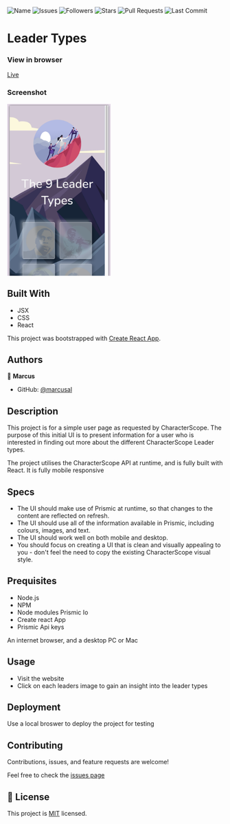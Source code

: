 ![Name](https://img.shields.io/badge/Marcus-Developer-red?style=for-the-badge)
![Issues](https://img.shields.io/github/issues/marcusal/leader-types?style=for-the-badge)
![Followers](https://img.shields.io/github/followers/marcusal?style=for-the-badge)
![Stars](https://img.shields.io/github/stars/marcusal?style=for-the-badge)
![Pull Requests](https://img.shields.io/github/issues-pr/marcusal/leader-types?style=for-the-badge)
![Last Commit](https://img.shields.io/github/last-commit/marcusal/leader-types?/main?style=for-the-badge)


# Leader Types


### View in browser
[Live](https://leader-types.netlify.app)

### Screenshot
<img align="center" alt="Screenshot" height="400px" src="Screenshot 2021-07-04 at 15.53.05.png"/>

## Built With

- JSX
- CSS
- React

This project was bootstrapped with [Create React App](https://github.com/facebook/create-react-app).

## Authors

👤 **Marcus**

- GitHub: [@marcusal](https://github.com/marcusal)

## Description

This project is for a simple user page as requested by CharacterScope. The purpose of this initial UI is to present information for a user who is interested in finding out more about the different CharacterScope Leader types.

The project utilises the CharacterScope API at runtime, and is fully built with React. It is fully mobile responsive

## Specs

- The UI should make use of Prismic at runtime, so that changes to the content are reflected on refresh.
- The UI should use all of the information available in Prismic, including colours, images, and text.
- The UI should work well on both mobile and desktop.
- You should focus on creating a UI that is clean and visually appealing to you - don't feel the need to copy the existing CharacterScope visual style.

## Prequisites

- Node.js
- NPM
- Node modules Prismic Io
- Create react App 
- Prismic Api keys

An internet browser, and a desktop PC or Mac

## Usage

- Visit the website
- Click on each leaders image to gain an insight into the leader types

## Deployment

Use a local broswer to deploy the project for testing

## Contributing

Contributions, issues, and feature requests are welcome!

Feel free to check the [issues page](https://github.com/marcusal/leader-types/issues)

## 📝 License

This project is [MIT](LICENSE) licensed.


